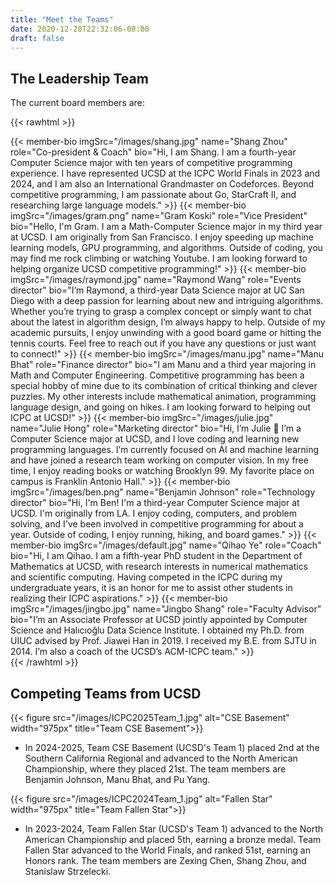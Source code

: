 ```yaml
---
title: "Meet the Teams"
date: 2020-12-20T22:32:06-08:00
draft: false
---
```


## The Leadership Team

The current board members are:

{{< rawhtml >}}

<div class="grid">
{{< member-bio imgSrc="/images/shang.jpg" name="Shang Zhou" role="Co-president & Coach" bio="Hi, I am Shang. I am a fourth-year Computer Science major with ten years of competitive programming experience. I have represented UCSD at the ICPC World Finals in 2023 and 2024, and I am also an International Grandmaster on Codeforces. Beyond competitive programming, I am passionate about Go, StarCraft II, and researching large language models." >}}
{{< member-bio imgSrc="/images/gram.png" name="Gram Koski" role="Vice President" bio="Hello, I'm Gram. I am a Math-Computer Science major in my third year at UCSD. I am originally from San Francisco. I enjoy speeding up machine learning models, GPU programming, and algorithms. Outside of coding, you may find me rock climbing or watching Youtube. I am looking forward to helping organize UCSD competitive programming!" >}}
{{< member-bio imgSrc="/images/raymond.jpg" name="Raymond Wang" role="Events director" bio="I’m Raymond, a third-year Data Science major at UC San Diego with a deep passion for learning about new and intriguing algorithms. Whether you’re trying to grasp a complex concept or simply want to chat about the latest in algorithm design, I’m always happy to help. Outside of my academic pursuits, I enjoy unwinding with a good board game or hitting the tennis courts. Feel free to reach out if you have any questions or just want to connect!" >}}
{{< member-bio imgSrc="/images/manu.jpg" name="Manu Bhat" role="Finance director" bio="I am Manu and a third year majoring in Math and Computer Engineering. Competitive programming has been a special hobby of mine due to its combination of critical thinking and clever puzzles. My other interests include mathematical animation, programming language design, and going on hikes. I am looking forward to helping out ICPC at UCSD!" >}}
{{< member-bio imgSrc="/images/julie.jpg" name="Julie Hong" role="Marketing director" bio="Hi, I’m Julie 👋 I’m a Computer Science major at UCSD, and I love coding and learning new programming languages. I’m currently focused on AI and machine learning and have joined a research team working on computer vision. In my free time, I enjoy reading books or watching Brooklyn 99. My favorite place on campus is Franklin Antonio Hall." >}}
{{< member-bio imgSrc="/images/ben.png" name="Benjamin Johnson" role="Technology director" bio="Hi, I'm Ben! I'm a third-year Computer Science major at UCSD. I'm originally from LA. I enjoy coding, computers, and problem solving, and I've been involved in competitive programming for about a year. Outside of coding, I enjoy running, hiking, and board games." >}}
{{< member-bio imgSrc="/images/default.jpg" name="Qihao Ye" role="Coach" bio="Hi, I am Qihao. I am a fifth-year PhD student in the Department of Mathematics at UCSD, with research interests in numerical mathematics and scientific computing. Having competed in the ICPC during my undergraduate years, it is an honor for me to assist other students in realizing their ICPC aspirations." >}}
{{< member-bio imgSrc="/images/jingbo.jpg" name="Jingbo Shang" role="Faculty Advisor" bio="I’m an Associate Professor at UCSD jointly appointed by Computer Science and Halıcıoğlu Data Science Institute. I obtained my Ph.D. from UIUC advised by Prof. Jiawei Han in 2019. I received my B.E. from SJTU in 2014. I’m also a coach of the UCSD’s ACM-ICPC team." >}}
</div>
{{< /rawhtml >}}

## Competing Teams from UCSD

{{< figure src="/images/ICPC2025Team_1.jpg" alt="CSE Basement" width="975px" title="Team CSE Basement">}}

- In 2024-2025, Team CSE Basement (UCSD's Team 1) placed 2nd at the Southern California Regional and advanced to the North American Championship, where they placed 21st. The team members are Benjamin Johnson, Manu Bhat, and Pu Yang.

{{< figure src="/images/ICPC2024Team_1.jpg" alt="Fallen Star" width="975px" title="Team Fallen Star">}}

- In 2023-2024, Team Fallen Star (UCSD's Team 1) advanced to the North American Championship and placed 5th, earning a bronze medal. Team Fallen Star advanced to the World Finals, and ranked 51st, earning an Honors rank. The team members are Zexing Chen, Shang Zhou, and Stanislaw Strzelecki.
